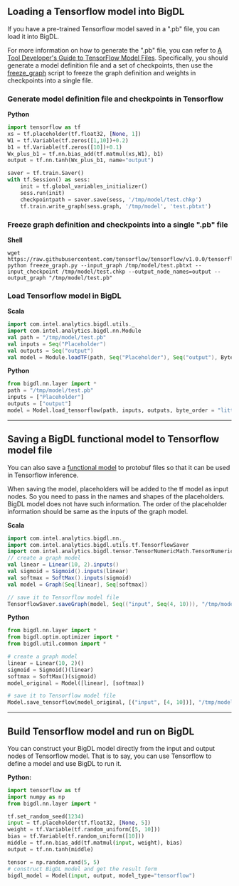 ## **Loading a Tensorflow model into BigDL**

If you have a pre-trained Tensorflow model saved in a ".pb" file, you can load it
into BigDL.

For more information on how to generate
the ".pb" file, you can refer to [A Tool Developer's Guide to TensorFlow Model Files](https://www.tensorflow.org/extend/tool_developers/).
Specifically, you should generate a model definition file and a set of checkpoints, then use the [freeze_graph](https://github.com/tensorflow/tensorflow/blob/v1.0.0/tensorflow/python/tools/freeze_graph.py)
script to freeze the graph definition and weights in checkpoints into a single file.

### Generate model definition file and checkpoints in Tensorflow

**Python**
```python
import tensorflow as tf
xs = tf.placeholder(tf.float32, [None, 1])
W1 = tf.Variable(tf.zeros([1,10])+0.2)
b1 = tf.Variable(tf.zeros([10])+0.1)
Wx_plus_b1 = tf.nn.bias_add(tf.matmul(xs,W1), b1)
output = tf.nn.tanh(Wx_plus_b1, name="output")

saver = tf.train.Saver()
with tf.Session() as sess:
    init = tf.global_variables_initializer()
    sess.run(init)
    checkpointpath = saver.save(sess, '/tmp/model/test.chkp')
    tf.train.write_graph(sess.graph, '/tmp/model', 'test.pbtxt')
```

### Freeze graph definition and checkpoints into a single ".pb" file

**Shell**
```shell
wget https://raw.githubusercontent.com/tensorflow/tensorflow/v1.0.0/tensorflow/python/tools/freeze_graph.py
python freeze_graph.py --input_graph /tmp/model/test.pbtxt --input_checkpoint /tmp/model/test.chkp --output_node_names=output --output_graph "/tmp/model/test.pb"
```

### Load Tensorflow model in BigDL

**Scala**
```scala
import com.intel.analytics.bigdl.utils._
import com.intel.analytics.bigdl.nn.Module
val path = "/tmp/model/test.pb"
val inputs = Seq("Placeholder")
val outputs = Seq("output")
val model = Module.loadTF(path, Seq("Placeholder"), Seq("output"), ByteOrder.LITTLE_ENDIAN)
```

**Python**
```python
from bigdl.nn.layer import *
path = "/tmp/model/test.pb"
inputs = ["Placeholder"]
outputs = ["output"]
model = Model.load_tensorflow(path, inputs, outputs, byte_order = "little_endian", bigdl_type="float")
```
---

## **Saving a BigDL functional model to Tensorflow model file**

You can also save a [functional model](./Model/Functional.md) to protobuf files so that it can be used in Tensorflow inference.

When saving the model, placeholders will be added to the tf model as input nodes. So
you need to pass in the names and shapes of the placeholders. BigDL model does not have
such information. The order of the placeholder information should be same as the inputs
of the graph model.

**Scala**
```scala
import com.intel.analytics.bigdl.nn._
import com.intel.analytics.bigdl.utils.tf.TensorflowSaver
import com.intel.analytics.bigdl.tensor.TensorNumericMath.TensorNumeric.NumericFloat
// create a graph model
val linear = Linear(10, 2).inputs()
val sigmoid = Sigmoid().inputs(linear)
val softmax = SoftMax().inputs(sigmoid)
val model = Graph(Seq[linear], Seq[softmax])

// save it to Tensorflow model file
TensorflowSaver.saveGraph(model, Seq(("input", Seq(4, 10))), "/tmp/model.pb")
```

**Python**
```python
from bigdl.nn.layer import *
from bigdl.optim.optimizer import *
from bigdl.util.common import *

# create a graph model
linear = Linear(10, 2)()
sigmoid = Sigmoid()(linear)
softmax = SoftMax()(sigmoid)
model_original = Model([linear], [softmax])

# save it to Tensorflow model file
Model.save_tensorflow(model_original, [("input", [4, 10])], "/tmp/model.pb")
```

---
## **Build Tensorflow model and run on BigDL**

You can construct your BigDL model directly from the input and output nodes of
Tensorflow model. That is to say, you can use Tensorflow to define
a model and use BigDL to run it.

**Python:**
```python
import tensorflow as tf
import numpy as np
from bigdl.nn.layer import *

tf.set_random_seed(1234)
input = tf.placeholder(tf.float32, [None, 5])
weight = tf.Variable(tf.random_uniform([5, 10]))
bias = tf.Variable(tf.random_uniform([10]))
middle = tf.nn.bias_add(tf.matmul(input, weight), bias)
output = tf.nn.tanh(middle)

tensor = np.random.rand(5, 5)
# construct BigDL model and get the result form 
bigdl_model = Model(input, output, model_type="tensorflow")
```
